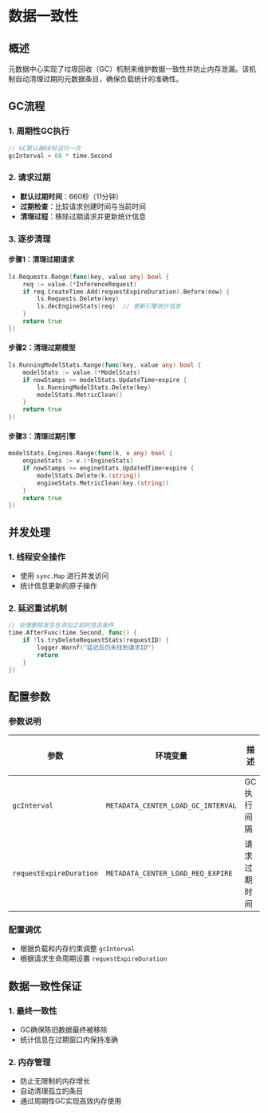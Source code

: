 # 数据一致性

## 概述

元数据中心实现了垃圾回收（GC）机制来维护数据一致性并防止内存泄漏。该机制自动清理过期的元数据条目，确保负载统计的准确性。

## GC流程

### 1. 周期性GC执行
```go
// GC默认每60秒运行一次
gcInterval = 60 * time.Second
```

### 2. 请求过期
- **默认过期时间**：660秒（11分钟）
- **过期检查**：比较请求创建时间与当前时间
- **清理过程**：移除过期请求并更新统计信息

### 3. 逐步清理

#### 步骤1：清理过期请求
```go
ls.Requests.Range(func(key, value any) bool {
    req := value.(*InferenceRequest)
    if req.CreateTime.Add(requestExpireDuration).Before(now) {
        ls.Requests.Delete(key)
        ls.decEngineStats(req)  // 更新引擎统计信息
    }
    return true
})
```

#### 步骤2：清理过期模型
```go
ls.RunningModelStats.Range(func(key, value any) bool {
    modelStats := value.(*ModelStats)
    if nowStamps >= modelStats.UpdateTime+expire {
        ls.RunningModelStats.Delete(key)
        modelStats.MetricClean()
    }
    return true
})
```

#### 步骤3：清理过期引擎
```go
modelStats.Engines.Range(func(k, v any) bool {
    engineStats := v.(*EngineStats)
    if nowStamps >= engineStats.UpdatedTime+expire {
        modelStats.Delete(k.(string))
        engineStats.MetricClean(key.(string))
    }
    return true
})
```

## 并发处理

### 1. 线程安全操作
- 使用 `sync.Map` 进行并发访问
- 统计信息更新的原子操作

### 2. 延迟重试机制
```go
// 处理删除发生在添加之前的竞态条件
time.AfterFunc(time.Second, func() {
    if !ls.tryDeleteRequestStats(requestID) {
        logger.Warnf("延迟后仍未找到请求ID")
        return
    }
})
```

## 配置参数
### 参数说明

| 参数 | 环境变量 | 描述 | 默认值 |
|------|----------|------|--------|
| `gcInterval` | `METADATA_CENTER_LOAD_GC_INTERVAL` | GC执行间隔 | 60秒 |
| `requestExpireDuration` | `METADATA_CENTER_LOAD_REQ_EXPIRE` | 请求过期时间 | 660秒 |

### 配置调优
- 根据负载和内存约束调整 `gcInterval`
- 根据请求生命周期设置 `requestExpireDuration`

## 数据一致性保证

### 1. 最终一致性
- GC确保陈旧数据最终被移除
- 统计信息在过期窗口内保持准确

### 2. 内存管理
- 防止无限制的内存增长
- 自动清理孤立的条目
- 通过周期性GC实现高效内存使用